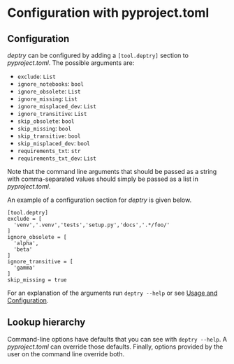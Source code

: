 # Configuration with pyproject.toml

## Configuration

_deptry_ can be configured by adding a `[tool.deptry]` section to _pyproject.toml_. The possible arguments are:

- `exclude`: `List`
- `ignore_notebooks`: `bool`
- `ignore_obsolete`: `List`
- `ignore_missing`: `List`
- `ignore_misplaced_dev`: `List`
- `ignore_transitive`: `List`
- `skip_obsolete`: `bool`
- `skip_missing`: `bool`
- `skip_transitive`: `bool`
- `skip_misplaced_dev`: `bool`
- `requirements_txt`: `str`
- `requirements_txt_dev`: `List`

Note that the command line arguments that should be passed as a string with comma-separated values should simply be passed as a list in _pyproject.toml_.

An example of a configuration section for _deptry_ is given below.

```
[tool.deptry]
exclude = [
  'venv','.venv','tests','setup.py','docs','.*/foo/'
]
ignore_obsolete = [
  'alpha',
  'beta'
]
ignore_transitive = [
  'gamma'
]
skip_missing = true
```

For an explanation of the arguments run `deptry --help` or see [Usage and Configuration](./usage.md).

## Lookup hierarchy

Command-line options have defaults that you can see with `deptry --help`. A _pyproject.toml_ can override those defaults. Finally, options provided by the user on the command line override both.